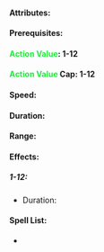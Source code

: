 #### Attributes:
#### Prerequisites: 
#### <span style="font-weight:bold;color:rgb(33, 235, 60)">Action Value</span>: 1-12
#### <span style="font-weight:bold;color:rgb(33, 235, 60)">Action Value</span> Cap: 1-12
#### Speed:
#### Duration:
#### Range:
#### Effects:
##### 1-12: 
- Duration:
#### Spell List: 
- 
